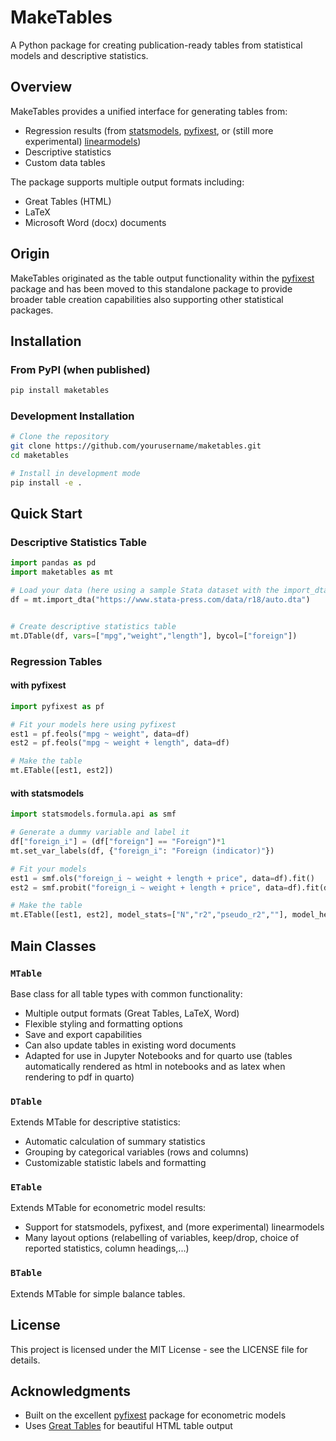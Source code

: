 # MakeTables

A Python package for creating publication-ready tables from statistical models and descriptive statistics.

## Overview

MakeTables provides a unified interface for generating tables from:
- Regression results (from [statsmodels](https://www.statsmodels.org/stable/index.html), [pyfixest](https://py-econometrics.github.io/pyfixest/pyfixest.html), or (still more experimental) [linearmodels](https://bashtage.github.io/linearmodels/))
- Descriptive statistics 
- Custom data tables

The package supports multiple output formats including:
- Great Tables (HTML)
- LaTeX
- Microsoft Word (docx) documents

## Origin

MakeTables originated as the table output functionality within the [pyfixest](https://github.com/py-econometrics/pyfixest) package and has been moved to this standalone package to provide broader table creation capabilities also supporting other statistical packages.



## Installation

### From PyPI (when published)
```bash
pip install maketables
```

### Development Installation
```bash
# Clone the repository
git clone https://github.com/yourusername/maketables.git
cd maketables

# Install in development mode
pip install -e .
```

## Quick Start

### Descriptive Statistics Table

```python
import pandas as pd
import maketables as mt

# Load your data (here using a sample Stata dataset with the import_dta function that also stores variable labels)
df = mt.import_dta("https://www.stata-press.com/data/r18/auto.dta")


# Create descriptive statistics table
mt.DTable(df, vars=["mpg","weight","length"], bycol=["foreign"])
```

### Regression Tables

#### with pyfixest
```python
import pyfixest as pf

# Fit your models here using pyfixest
est1 = pf.feols("mpg ~ weight", data=df)
est2 = pf.feols("mpg ~ weight + length", data=df)

# Make the table
mt.ETable([est1, est2])
```

#### with statsmodels
```python
import statsmodels.formula.api as smf

# Generate a dummy variable and label it
df["foreign_i"] = (df["foreign"] == "Foreign")*1
mt.set_var_labels(df, {"foreign_i": "Foreign (indicator)"})

# Fit your models 
est1 = smf.ols("foreign_i ~ weight + length + price", data=df).fit()
est2 = smf.probit("foreign_i ~ weight + length + price", data=df).fit(disp=0)

# Make the table
mt.ETable([est1, est2], model_stats=["N","r2","pseudo_r2",""], model_heads=["OLS","Probit"])
```


## Main Classes

### `MTable`
Base class for all table types with common functionality:
- Multiple output formats (Great Tables, LaTeX, Word)
- Flexible styling and formatting options
- Save and export capabilities
- Can also update tables in existing word documents
- Adapted for use in Jupyter Notebooks and for quarto use (tables automatically rendered as html in notebooks and as latex when rendering to pdf in quarto)


### `DTable`
Extends MTable for descriptive statistics:
- Automatic calculation of summary statistics
- Grouping by categorical variables (rows and columns)
- Customizable statistic labels and formatting

### `ETable`
Extends MTable for econometric model results:
- Support for statsmodels, pyfixest, and (more experimental) linearmodels 
- Many layout options (relabelling of variables, keep/drop, choice of reported statistics, column headings,...)

### `BTable`
Extends MTable for simple balance tables.


## License

This project is licensed under the MIT License - see the LICENSE file for details.



## Acknowledgments

- Built on the excellent [pyfixest](https://github.com/py-econometrics/pyfixest) package for econometric models
- Uses [Great Tables](https://github.com/posit-dev/great-tables) for beautiful HTML table output